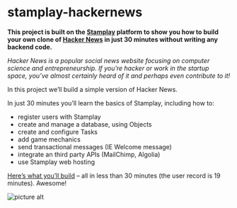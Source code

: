 stamplay-hackernews
===================

**This project is built on the [Stamplay](https://stamplay.com) platform to show you how to build your own clone of [Hacker News](https://news.ycombinator.com/) in just 30 minutes without writing any backend code.**

*Hacker News is a popular social news website focusing on computer science and entrepreneurship. If you’re hacker or work in the startup space, you’ve almost certainly heard of it and perhaps even contribute to it!*

In this project we’ll build a simple version of Hacker News.

In just 30 minutes you’ll learn the basics of Stamplay, including how to:

* register users with Stamplay
* create and manage a database, using Objects
* create and configure Tasks
* add game mechanics
* send transactional messages (IE Welcome message)
* integrate an third party APIs (MailChimp, Algolia)
* use Stamplay web hosting

[Here’s what you’ll build](https://hnewsv2.stamplayapp.com/) – all in less than 30 minutes (the user record is 19 minutes). Awesome!

![picture alt](https://blog.stamplay.com/wp-content/uploads/2014/07/Stamplay-Hacker-News-Side-By-Side.jpg "To the left, the original Hacker News. To the right, Stamplay’s version.")

